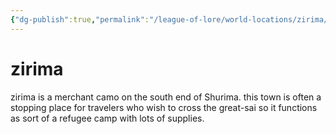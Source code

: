 ```yaml
---
{"dg-publish":true,"permalink":"/league-of-lore/world-locations/zirima/"}
---
```


# zirima

zirima is a merchant camo on the south end of Shurima. this town is often a stopping place for travelers who wish to cross the great-sai so it functions as sort of a refugee camp with lots of supplies. 
